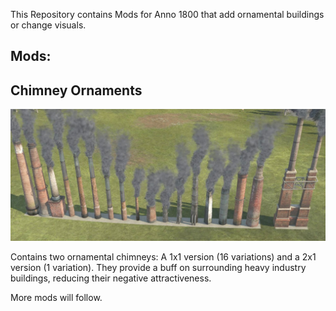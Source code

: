 This Repository contains Mods for Anno 1800 that add ornamental buildings or change visuals.

## Mods:

## Chimney Ornaments

![](./images/chimney-collection-banner.jpg)

Contains two ornamental chimneys: A 1x1 version (16 variations) and a 2x1 version (1 variation). They provide a buff on surrounding heavy industry buildings, reducing their negative attractiveness.



More mods will follow.